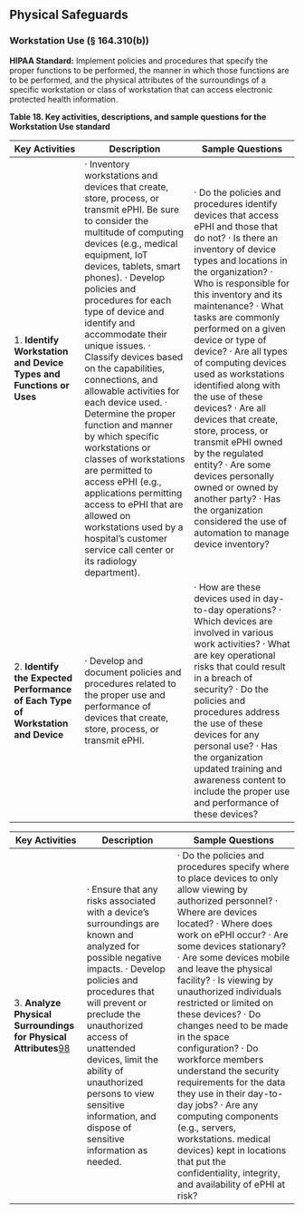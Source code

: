 ## Physical Safeguards

### Workstation Use (§ 164.310(b))

**HIPAA Standard:** Implement policies and procedures that specify the proper functions to be performed, the manner in which those functions are to be performed, and the physical attributes of the surroundings of a specific workstation or class of workstation that can access electronic protected health information.

**Table 18. Key activities, descriptions, and sample questions for the Workstation Use standard**

| **Key Activities**                                           | **Description**                                              | **Sample Questions**                                         |
| ------------------------------------------------------------ | ------------------------------------------------------------ | ------------------------------------------------------------ |
| 1.   **Identify Workstation and Device Types  and Functions or Uses** | ·     Inventory workstations and devices that create, store, process, or  transmit ePHI. Be sure to consider the multitude of computing devices (e.g., medical equipment, IoT devices, tablets, smart  phones).  ·     Develop policies and  procedures for each  type of device and identify and accommodate  their unique issues.  ·     Classify devices based  on the capabilities, connections, and  allowable activities for each device used.  ·     Determine the proper function and manner by which specific  workstations or classes of workstations are permitted to access ePHI (e.g.,  applications permitting access to ePHI  that are allowed on workstations used by a hospital’s customer service call  center or its radiology department). | ·     Do the policies and procedures identify devices that access ePHI and those that do not?  ·     Is there an inventory of device types  and locations in the  organization?  ·    Who is responsible for this inventory and its maintenance?  ·     What tasks are commonly performed on a given  device or type of device?  ·     Are all types  of computing devices used as workstations identified along with the  use of these devices?  ·     Are all devices that create, store,  process, or transmit ePHI owned by the regulated entity?  ·     Are some devices  personally owned or owned by another  party?  ·    Has the organization considered the use of automation to manage device inventory? |
| 2.   **Identify the Expected  Performance of Each Type of Workstation and Device** | ·     Develop and document policies and procedures related to the  proper use and performance of devices that create, store, process, or  transmit ePHI. | ·    How are these devices  used in day-to-day operations?  ·    Which devices are involved in various work  activities?  ·     What are key operational risks  that could result  in a breach of security?  ·     Do the policies and procedures address the use of these  devices for any personal use?  ·     Has the organization updated training and awareness content to include the proper use and performance of  these devices? |

| **Key Activities**                                           | **Description**                                              | **Sample Questions**                                         |
| ------------------------------------------------------------ | ------------------------------------------------------------ | ------------------------------------------------------------ |
| 3.   **Analyze Physical Surroundings for Physical Attributes**[98](#_bookmark83) | ·     Ensure that any risks associated with a device’s surroundings are  known and analyzed for possible  negative impacts.  ·     Develop policies and procedures that will prevent or preclude the  unauthorized access of unattended devices, limit the ability of unauthorized persons  to view sensitive information, and dispose of  sensitive information as needed. | ·     Do the policies and procedures specify where to place devices to only allow  viewing by authorized personnel?  ·    Where are devices located?  ·    Where does work on ePHI occur?  ·     Are some devices  stationary?  ·    Are some devices mobile  and leave the physical facility?  ·     Is viewing by unauthorized individuals restricted or limited on these devices?  ·     Do changes need to be made in the space  configuration?  ·     Do workforce members understand the security requirements for the data  they use in their day-to-day jobs?  ·    Are any computing  components (e.g., servers, workstations. medical devices) kept in locations that put the  confidentiality, integrity, and availability of ePHI at risk? |

